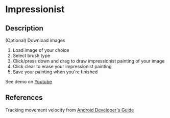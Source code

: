 # Impressionist

## Description
(Optional) Download images

1. Load image of your choice
2. Select brush type
3. Click/press down and drag to draw impressionist painting of your image
4. Click clear to erase your impressionist painting
5. Save your painting when you're finished

See demo on [Youtube](https://youtu.be/kJL7tp6ZBnA)

## References
Tracking movement velocity from [Android Developer's Guide](https://developer.android.com/training/gestures/movement.html)
